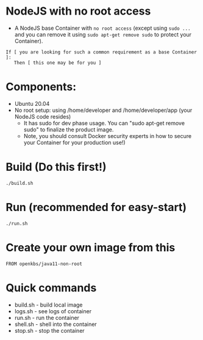 # NodeJS with no root access 
* A NodeJS base Container with `no root access` (except using `sudo ...` and you can remove it using `sudo apt-get remove sudo` to protect your Container). 
```
If [ you are looking for such a common requirement as a base Container ]:
   Then [ this one may be for you ]
```

# Components:
* Ubuntu 20.04 
* No root setup: using /home/developer and /home/developer/app (your NodeJS code resides)
  * It has sudo for dev phase usage. You can "sudo apt-get remove sudo" to finalize the product image.
  * Note, you should consult Docker security experts in how to secure your Container for your production use!)

# Build (Do this first!)
```
./build.sh
```

# Run (recommended for easy-start)
```
./run.sh
```

# Create your own image from this

```
FROM openkbs/java11-non-root
```

# Quick commands
* build.sh - build local image
* logs.sh - see logs of container
* run.sh - run the container
* shell.sh - shell into the container
* stop.sh - stop the container
